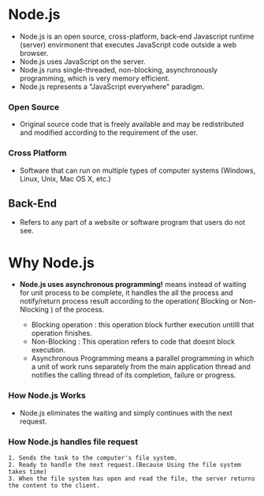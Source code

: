 # Node.js

- Node.js is an open source, cross-platform, back-end Javascript runtime (server) envirmonent that executes JavaScript code outside a web browser.
- Node.js uses JavaScript on the server.
- Node.js runs single-threaded, non-blocking, asynchronously programming, which is very memory efficient.
- Node.js represents a "JavaScript everywhere" paradigm.

### Open Source

- Original source code that is freely available and may be redistributed and modified according to the requirement of the user.

### Cross Platform

- Software that can run on multiple types of computer systems (Windows, Linux, Unix, Mac OS X, etc.)

## Back-End

- Refers to any part of a website or software program that users do not see.

# Why Node.js

- **Node.js uses asynchronous programming!** means instead of waiting for unit process to be complete, it handles the all the process and notify/return process result according to the operation( Blocking or Non-Nlocking ) of the process.

  - Blocking operation : this operation block further execution untilll that operation finishes.
  - Non-Blocking : This operation refers to code that doesnt block execution.
  - Asynchronous Programming means a parallel programming in which a unit of work runs separately from the main application thread and notifies the calling thread of its completion, failure or progress.

### How Node.js Works

- Node.js eliminates the waiting and simply continues with the next request.

### How Node.js handles file request

    1. Sends the task to the computer's file system.
    2. Ready to handle the next request.(Because Using the file system takes time)
    3. When the file system has open and read the file, the server returns the content to the client.
